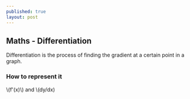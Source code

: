 ```yaml
---
published: true
layout: post
---
```




## Maths - Differentiation
Differentiation is the process of finding the gradient at a certain point in a graph.

### How to represent it
\\(f'(x)\\) and \\(dy/dx)
